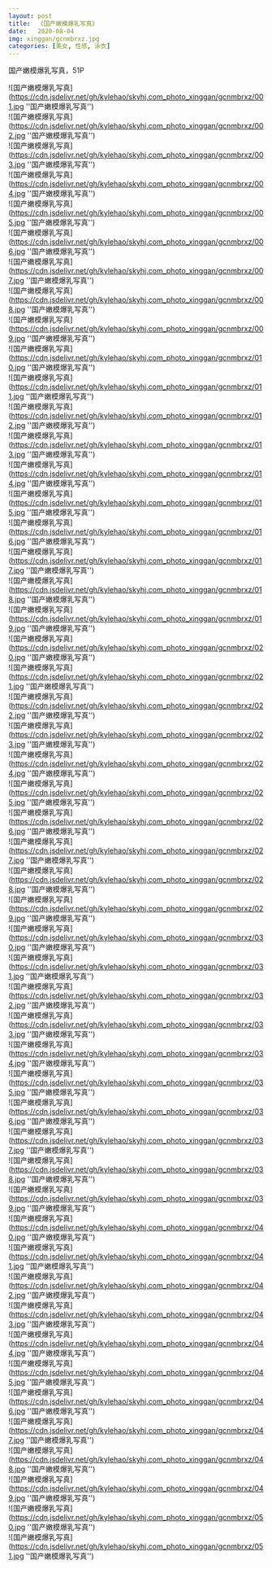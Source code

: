 ```yaml
---
layout: post
title:  《国产嫩模爆乳写真》
date:   2020-08-04
img: xinggan/gcnmbrxz.jpg
categories: [美女, 性感, 泳衣]
---
```


国产嫩模爆乳写真，51P

![国产嫩模爆乳写真](https://cdn.jsdelivr.net/gh/kylehao/skyhj.com_photo_xinggan/gcnmbrxz/001.jpg ''国产嫩模爆乳写真'') <br>
![国产嫩模爆乳写真](https://cdn.jsdelivr.net/gh/kylehao/skyhj.com_photo_xinggan/gcnmbrxz/002.jpg ''国产嫩模爆乳写真'') <br>
![国产嫩模爆乳写真](https://cdn.jsdelivr.net/gh/kylehao/skyhj.com_photo_xinggan/gcnmbrxz/003.jpg ''国产嫩模爆乳写真'') <br>
![国产嫩模爆乳写真](https://cdn.jsdelivr.net/gh/kylehao/skyhj.com_photo_xinggan/gcnmbrxz/004.jpg ''国产嫩模爆乳写真'') <br>
![国产嫩模爆乳写真](https://cdn.jsdelivr.net/gh/kylehao/skyhj.com_photo_xinggan/gcnmbrxz/005.jpg ''国产嫩模爆乳写真'') <br>
![国产嫩模爆乳写真](https://cdn.jsdelivr.net/gh/kylehao/skyhj.com_photo_xinggan/gcnmbrxz/006.jpg ''国产嫩模爆乳写真'') <br>
![国产嫩模爆乳写真](https://cdn.jsdelivr.net/gh/kylehao/skyhj.com_photo_xinggan/gcnmbrxz/007.jpg ''国产嫩模爆乳写真'') <br>
![国产嫩模爆乳写真](https://cdn.jsdelivr.net/gh/kylehao/skyhj.com_photo_xinggan/gcnmbrxz/008.jpg ''国产嫩模爆乳写真'') <br>
![国产嫩模爆乳写真](https://cdn.jsdelivr.net/gh/kylehao/skyhj.com_photo_xinggan/gcnmbrxz/009.jpg ''国产嫩模爆乳写真'') <br>
![国产嫩模爆乳写真](https://cdn.jsdelivr.net/gh/kylehao/skyhj.com_photo_xinggan/gcnmbrxz/010.jpg ''国产嫩模爆乳写真'') <br>
![国产嫩模爆乳写真](https://cdn.jsdelivr.net/gh/kylehao/skyhj.com_photo_xinggan/gcnmbrxz/011.jpg ''国产嫩模爆乳写真'') <br>
![国产嫩模爆乳写真](https://cdn.jsdelivr.net/gh/kylehao/skyhj.com_photo_xinggan/gcnmbrxz/012.jpg ''国产嫩模爆乳写真'') <br>
![国产嫩模爆乳写真](https://cdn.jsdelivr.net/gh/kylehao/skyhj.com_photo_xinggan/gcnmbrxz/013.jpg ''国产嫩模爆乳写真'') <br>
![国产嫩模爆乳写真](https://cdn.jsdelivr.net/gh/kylehao/skyhj.com_photo_xinggan/gcnmbrxz/014.jpg ''国产嫩模爆乳写真'') <br>
![国产嫩模爆乳写真](https://cdn.jsdelivr.net/gh/kylehao/skyhj.com_photo_xinggan/gcnmbrxz/015.jpg ''国产嫩模爆乳写真'') <br>
![国产嫩模爆乳写真](https://cdn.jsdelivr.net/gh/kylehao/skyhj.com_photo_xinggan/gcnmbrxz/016.jpg ''国产嫩模爆乳写真'') <br>
![国产嫩模爆乳写真](https://cdn.jsdelivr.net/gh/kylehao/skyhj.com_photo_xinggan/gcnmbrxz/017.jpg ''国产嫩模爆乳写真'') <br>
![国产嫩模爆乳写真](https://cdn.jsdelivr.net/gh/kylehao/skyhj.com_photo_xinggan/gcnmbrxz/018.jpg ''国产嫩模爆乳写真'') <br>
![国产嫩模爆乳写真](https://cdn.jsdelivr.net/gh/kylehao/skyhj.com_photo_xinggan/gcnmbrxz/019.jpg ''国产嫩模爆乳写真'') <br>
![国产嫩模爆乳写真](https://cdn.jsdelivr.net/gh/kylehao/skyhj.com_photo_xinggan/gcnmbrxz/020.jpg ''国产嫩模爆乳写真'') <br>
![国产嫩模爆乳写真](https://cdn.jsdelivr.net/gh/kylehao/skyhj.com_photo_xinggan/gcnmbrxz/021.jpg ''国产嫩模爆乳写真'') <br>
![国产嫩模爆乳写真](https://cdn.jsdelivr.net/gh/kylehao/skyhj.com_photo_xinggan/gcnmbrxz/022.jpg ''国产嫩模爆乳写真'') <br>
![国产嫩模爆乳写真](https://cdn.jsdelivr.net/gh/kylehao/skyhj.com_photo_xinggan/gcnmbrxz/023.jpg ''国产嫩模爆乳写真'') <br>
![国产嫩模爆乳写真](https://cdn.jsdelivr.net/gh/kylehao/skyhj.com_photo_xinggan/gcnmbrxz/024.jpg ''国产嫩模爆乳写真'') <br>
![国产嫩模爆乳写真](https://cdn.jsdelivr.net/gh/kylehao/skyhj.com_photo_xinggan/gcnmbrxz/025.jpg ''国产嫩模爆乳写真'') <br>
![国产嫩模爆乳写真](https://cdn.jsdelivr.net/gh/kylehao/skyhj.com_photo_xinggan/gcnmbrxz/026.jpg ''国产嫩模爆乳写真'') <br>
![国产嫩模爆乳写真](https://cdn.jsdelivr.net/gh/kylehao/skyhj.com_photo_xinggan/gcnmbrxz/027.jpg ''国产嫩模爆乳写真'') <br>
![国产嫩模爆乳写真](https://cdn.jsdelivr.net/gh/kylehao/skyhj.com_photo_xinggan/gcnmbrxz/028.jpg ''国产嫩模爆乳写真'') <br>
![国产嫩模爆乳写真](https://cdn.jsdelivr.net/gh/kylehao/skyhj.com_photo_xinggan/gcnmbrxz/029.jpg ''国产嫩模爆乳写真'') <br>
![国产嫩模爆乳写真](https://cdn.jsdelivr.net/gh/kylehao/skyhj.com_photo_xinggan/gcnmbrxz/030.jpg ''国产嫩模爆乳写真'') <br>
![国产嫩模爆乳写真](https://cdn.jsdelivr.net/gh/kylehao/skyhj.com_photo_xinggan/gcnmbrxz/031.jpg ''国产嫩模爆乳写真'') <br>
![国产嫩模爆乳写真](https://cdn.jsdelivr.net/gh/kylehao/skyhj.com_photo_xinggan/gcnmbrxz/032.jpg ''国产嫩模爆乳写真'') <br>
![国产嫩模爆乳写真](https://cdn.jsdelivr.net/gh/kylehao/skyhj.com_photo_xinggan/gcnmbrxz/033.jpg ''国产嫩模爆乳写真'') <br>
![国产嫩模爆乳写真](https://cdn.jsdelivr.net/gh/kylehao/skyhj.com_photo_xinggan/gcnmbrxz/034.jpg ''国产嫩模爆乳写真'') <br>
![国产嫩模爆乳写真](https://cdn.jsdelivr.net/gh/kylehao/skyhj.com_photo_xinggan/gcnmbrxz/035.jpg ''国产嫩模爆乳写真'') <br>
![国产嫩模爆乳写真](https://cdn.jsdelivr.net/gh/kylehao/skyhj.com_photo_xinggan/gcnmbrxz/036.jpg ''国产嫩模爆乳写真'') <br>
![国产嫩模爆乳写真](https://cdn.jsdelivr.net/gh/kylehao/skyhj.com_photo_xinggan/gcnmbrxz/037.jpg ''国产嫩模爆乳写真'') <br>
![国产嫩模爆乳写真](https://cdn.jsdelivr.net/gh/kylehao/skyhj.com_photo_xinggan/gcnmbrxz/038.jpg ''国产嫩模爆乳写真'') <br>
![国产嫩模爆乳写真](https://cdn.jsdelivr.net/gh/kylehao/skyhj.com_photo_xinggan/gcnmbrxz/039.jpg ''国产嫩模爆乳写真'') <br>
![国产嫩模爆乳写真](https://cdn.jsdelivr.net/gh/kylehao/skyhj.com_photo_xinggan/gcnmbrxz/040.jpg ''国产嫩模爆乳写真'') <br>
![国产嫩模爆乳写真](https://cdn.jsdelivr.net/gh/kylehao/skyhj.com_photo_xinggan/gcnmbrxz/041.jpg ''国产嫩模爆乳写真'') <br>
![国产嫩模爆乳写真](https://cdn.jsdelivr.net/gh/kylehao/skyhj.com_photo_xinggan/gcnmbrxz/042.jpg ''国产嫩模爆乳写真'') <br>
![国产嫩模爆乳写真](https://cdn.jsdelivr.net/gh/kylehao/skyhj.com_photo_xinggan/gcnmbrxz/043.jpg ''国产嫩模爆乳写真'') <br>
![国产嫩模爆乳写真](https://cdn.jsdelivr.net/gh/kylehao/skyhj.com_photo_xinggan/gcnmbrxz/044.jpg ''国产嫩模爆乳写真'') <br>
![国产嫩模爆乳写真](https://cdn.jsdelivr.net/gh/kylehao/skyhj.com_photo_xinggan/gcnmbrxz/045.jpg ''国产嫩模爆乳写真'') <br>
![国产嫩模爆乳写真](https://cdn.jsdelivr.net/gh/kylehao/skyhj.com_photo_xinggan/gcnmbrxz/046.jpg ''国产嫩模爆乳写真'') <br>
![国产嫩模爆乳写真](https://cdn.jsdelivr.net/gh/kylehao/skyhj.com_photo_xinggan/gcnmbrxz/047.jpg ''国产嫩模爆乳写真'') <br>
![国产嫩模爆乳写真](https://cdn.jsdelivr.net/gh/kylehao/skyhj.com_photo_xinggan/gcnmbrxz/048.jpg ''国产嫩模爆乳写真'') <br>
![国产嫩模爆乳写真](https://cdn.jsdelivr.net/gh/kylehao/skyhj.com_photo_xinggan/gcnmbrxz/049.jpg ''国产嫩模爆乳写真'') <br>
![国产嫩模爆乳写真](https://cdn.jsdelivr.net/gh/kylehao/skyhj.com_photo_xinggan/gcnmbrxz/050.jpg ''国产嫩模爆乳写真'') <br>
![国产嫩模爆乳写真](https://cdn.jsdelivr.net/gh/kylehao/skyhj.com_photo_xinggan/gcnmbrxz/051.jpg ''国产嫩模爆乳写真'') <br>
